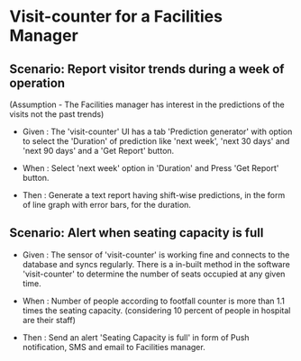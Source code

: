 # Visit-counter for a Facilities Manager

## Scenario: Report visitor trends during a week of operation

(Assumption - The Facilities manager has interest
in the predictions of the visits not the past trends)

- Given : The 'visit-counter' UI has a tab
'Prediction generator' with option to select
the 'Duration' of prediction like 'next week',
'next 30 days' and 'next 90 days'
and a 'Get Report' button.

- When : Select 'next week' option
in 'Duration' and Press 'Get Report' button.

- Then : Generate a text report having
shift-wise predictions, in the form of
line graph with error bars, for the duration.

## Scenario: Alert when seating capacity is full

- Given : The sensor of 'visit-counter' is working
fine and connects to the database and syncs
regularly. There is a in-built method in the
software 'visit-counter' to determine the number
of seats occupied at any given time.

- When : Number of people according to footfall counter is
more than 1.1 times the seating capacity.
(considering 10 percent of people in
hospital are their staff)

- Then : Send an alert 'Seating Capacity is full'
in form of Push notification, SMS and email
to Facilities manager.
